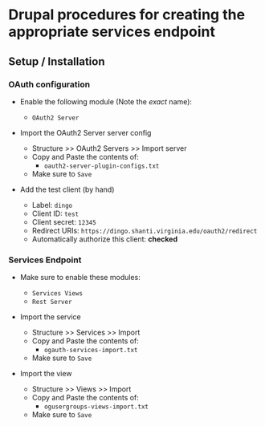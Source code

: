 # Drupal procedures for creating the appropriate services endpoint

## Setup / Installation


### OAuth configuration
- Enable the following module (Note the _exact_ name):
    - `OAuth2 Server`
    
- Import the OAuth2 Server server config
    - Structure >> OAuth2 Servers >> Import server
    - Copy and Paste the contents of:
        - `oauth2-server-plugin-configs.txt`
    - Make sure to `Save`

- Add the test client (by hand)
    - Label: `dingo`
    - Client ID: `test`
    - Client secret: `12345`
    - Redirect URIs: `https://dingo.shanti.virginia.edu/oauth2/redirect`  
    - Automatically authorize this client: **checked**

### Services Endpoint
- Make sure to enable these modules:
    - `Services Views`
    - `Rest Server`

- Import the service 
    - Structure >> Services >> Import
    - Copy and Paste the contents of:
        - `ogauth-services-import.txt`
    - Make sure to `Save`

- Import the view
    - Structure >> Views >> Import
    - Copy and Paste the contents of:
        - `ogusergroups-views-import.txt`
    - Make sure to `Save`

